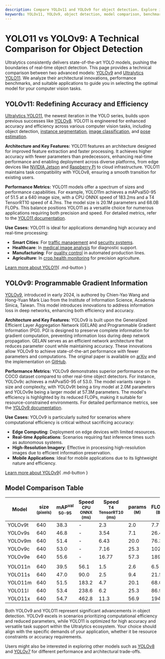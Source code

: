 ```yaml
---
description: Compare YOLOv11 and YOLOv9 for object detection. Explore innovations, benchmarks, and use cases to select the best model for your tasks.
keywords: YOLOv11, YOLOv9, object detection, model comparison, benchmarks, Ultralytics, real-time processing, machine learning, computer vision
---
```


# YOLO11 vs YOLOv9: A Technical Comparison for Object Detection

<script async src="https://cdn.jsdelivr.net/npm/chart.js@3.9.1/dist/chart.min.js"></script>
<script defer src="../../javascript/benchmark.js"></script>

<canvas id="modelComparisonChart" width="1024" height="400" active-models='["YOLOv9", "YOLO11"]'></canvas>

Ultralytics consistently delivers state-of-the-art YOLO models, pushing the boundaries of real-time object detection. This page provides a technical comparison between two advanced models: [YOLOv9](https://docs.ultralytics.com/models/yolov9/) and [Ultralytics YOLO11](https://docs.ultralytics.com/models/yolo11/). We analyze their architectural innovations, performance benchmarks, and suitable applications to guide you in selecting the optimal model for your computer vision tasks.

## YOLOv11: Redefining Accuracy and Efficiency

[Ultralytics YOLO11](https://docs.ultralytics.com/models/yolo11/), the newest iteration in the YOLO series, builds upon previous successes like [YOLOv8](https://docs.ultralytics.com/models/yolov8/). YOLO11 is engineered for enhanced accuracy and efficiency across various computer vision tasks, including object detection, [instance segmentation](https://www.ultralytics.com/glossary/instance-segmentation), [image classification](https://docs.ultralytics.com/tasks/classify/), and [pose estimation](https://docs.ultralytics.com/tasks/pose/).

**Architecture and Key Features:**
YOLO11 features an architecture designed for improved feature extraction and faster processing. It achieves higher accuracy with fewer parameters than predecessors, enhancing real-time performance and enabling deployment across diverse platforms, from edge devices like [NVIDIA Jetson](https://docs.ultralytics.com/guides/nvidia-jetson/) and [Raspberry Pi](https://docs.ultralytics.com/guides/raspberry-pi/) to cloud infrastructure. YOLO11 maintains task compatibility with YOLOv8, ensuring a smooth transition for existing users.

**Performance Metrics:**
YOLO11 models offer a spectrum of sizes and performance capabilities. For example, YOLO11m achieves a mAPval50-95 of 51.5 at a 640 image size, with a CPU ONNX speed of 183.2ms and a T4 TensorRT10 speed of 4.7ms. The model size is 20.1M parameters and 68.0B FLOPs. This balance positions YOLO11 as a versatile choice for numerous applications requiring both precision and speed. For detailed metrics, refer to the [YOLO11 documentation](https://docs.ultralytics.com/models/yolo11/).

**Use Cases:**
YOLO11 is ideal for applications demanding high accuracy and real-time processing:

- **Smart Cities**: For [traffic management](https://www.ultralytics.com/blog/optimizingtraffic-management-with-ultralytics-yolo11) and [security systems](https://www.ultralytics.com/blog/security-alarm-system-projects-with-ultralytics-yolov8).
- **Healthcare**: In [medical image analysis](https://www.ultralytics.com/glossary/medical-image-analysis) for diagnostic support.
- **Manufacturing**: For [quality control](https://www.ultralytics.com/solutions/ai-in-manufacturing) in automated production lines.
- **Agriculture**: In [crop health monitoring](https://www.ultralytics.com/blog/real-time-crop-health-monitoring-with-ultralytics-yolo11) for precision agriculture.

[Learn more about YOLO11](https://docs.ultralytics.com/models/yolo11){ .md-button }

## YOLOv9: Programmable Gradient Information

[YOLOv9](https://docs.ultralytics.com/models/yolov9/), introduced in early 2024, is authored by Chien-Yao Wang and Hong-Yuan Mark Liao from the Institute of Information Science, Academia Sinica, Taiwan. This model introduces innovations to address information loss in deep networks, enhancing both efficiency and accuracy.

**Architecture and Key Features:**
YOLOv9 is built upon the Generalized Efficient Layer Aggregation Network (GELAN) and Programmable Gradient Information (PGI). PGI is designed to preserve complete information for gradient computation, preventing information loss during deep network propagation. GELAN serves as an efficient network architecture that reduces parameter count while maintaining accuracy. These innovations allow YOLOv9 to achieve state-of-the-art performance with fewer parameters and computations. The original paper is available on [arXiv](https://arxiv.org/abs/2402.13616) and the implementation on [GitHub](https://github.com/WongKinYiu/yolov9).

**Performance Metrics:**
YOLOv9 demonstrates superior performance on the COCO dataset compared to other real-time object detectors. For instance, YOLOv9c achieves a mAPval50-95 of 53.0. The model variants range in size and complexity, with YOLOv9t being a tiny model at 2.0M parameters and YOLOv9e being a larger model at 57.3M parameters. The model's efficiency is highlighted by its reduced FLOPs, making it suitable for resource-constrained environments. For detailed performance metrics, see the [YOLOv9 documentation](https://docs.ultralytics.com/models/yolov9/).

**Use Cases:**
YOLOv9 is particularly suited for scenarios where computational efficiency is critical without sacrificing accuracy:

- **Edge Computing**: Deployment on edge devices with limited resources.
- **Real-time Applications**: Scenarios requiring fast inference times such as autonomous systems.
- **High-Resolution Imagery**: Effective in processing high-resolution images due to efficient information preservation.
- **Mobile Applications**: Ideal for mobile applications due to its lightweight nature and efficiency.

[Learn more about YOLOv9](https://docs.ultralytics.com/models/yolov9/){ .md-button }

## Model Comparison Table

| Model   | size<br><sup>(pixels) | mAP<sup>val<br>50-95 | Speed<br><sup>CPU ONNX<br>(ms) | Speed<br><sup>T4 TensorRT10<br>(ms) | params<br><sup>(M) | FLOPs<br><sup>(B) |
| ------- | --------------------- | -------------------- | ------------------------------ | ----------------------------------- | ------------------ | ----------------- |
| YOLOv9t | 640                   | 38.3                 | -                              | 2.3                                 | 2.0                | 7.7               |
| YOLOv9s | 640                   | 46.8                 | -                              | 3.54                                | 7.1                | 26.4              |
| YOLOv9m | 640                   | 51.4                 | -                              | 6.43                                | 20.0               | 76.3              |
| YOLOv9c | 640                   | 53.0                 | -                              | 7.16                                | 25.3               | 102.1             |
| YOLOv9e | 640                   | 55.6                 | -                              | 16.77                               | 57.3               | 189.0             |
|         |                       |                      |                                |                                     |                    |                   |
| YOLO11n | 640                   | 39.5                 | 56.1                           | 1.5                                 | 2.6                | 6.5               |
| YOLO11s | 640                   | 47.0                 | 90.0                           | 2.5                                 | 9.4                | 21.5              |
| YOLO11m | 640                   | 51.5                 | 183.2                          | 4.7                                 | 20.1               | 68.0              |
| YOLO11l | 640                   | 53.4                 | 238.6                          | 6.2                                 | 25.3               | 86.9              |
| YOLO11x | 640                   | 54.7                 | 462.8                          | 11.3                                | 56.9               | 194.9             |

Both YOLOv9 and YOLO11 represent significant advancements in object detection. YOLOv9 excels in scenarios prioritizing computational efficiency and reduced parameters, while YOLO11 is optimized for high accuracy and versatile task support within the Ultralytics ecosystem. Your choice should align with the specific demands of your application, whether it be resource constraints or accuracy requirements.

Users might also be interested in exploring other models such as [YOLOv8](https://docs.ultralytics.com/models/yolov8/) and [YOLOv7](https://docs.ultralytics.com/models/yolov7/) for different performance and architectural trade-offs.